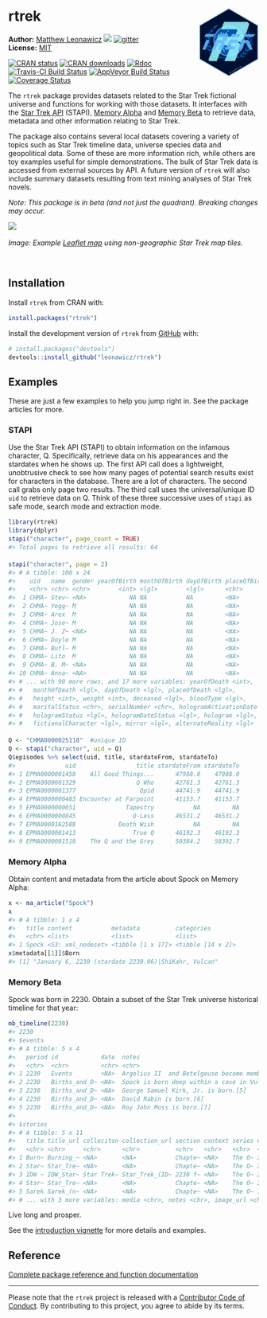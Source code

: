 
<!-- README.md is generated from README.Rmd. Please edit that file -->
rtrek <img src="man/figures/logo.png" style="margin-left:10px;margin-bottom:5px;" width="120" align="right">
============================================================================================================

**Author:** [Matthew Leonawicz](https://leonawicz.github.io/blog/) <a href="https://orcid.org/0000-0001-9452-2771" target="orcid.widget"> <image class="orcid" src="https://members.orcid.org/sites/default/files/vector_iD_icon.svg" height="16"></a> [![gitter](https://img.shields.io/badge/GITTER-join%20chat-green.svg)](https://gitter.im/leonawicz/rtrek) <br/> **License:** [MIT](https://opensource.org/licenses/MIT)<br/>

[![CRAN status](http://www.r-pkg.org/badges/version/rtrek)](https://cran.r-project.org/package=rtrek) [![CRAN downloads](http://cranlogs.r-pkg.org/badges/grand-total/rtrek)](https://cran.r-project.org/package=rtrek) [![Rdoc](http://www.rdocumentation.org/badges/version/rtrek)](http://www.rdocumentation.org/packages/rtrek) [![Travis-CI Build Status](https://travis-ci.org/leonawicz/rtrek.svg?branch=master)](https://travis-ci.org/leonawicz/rtrek) [![AppVeyor Build Status](https://ci.appveyor.com/api/projects/status/github/leonawicz/rtrek?branch=master&svg=true)](https://ci.appveyor.com/project/leonawicz/rtrek) [![Coverage Status](https://img.shields.io/codecov/c/github/leonawicz/rtrek/master.svg)](https://codecov.io/github/leonawicz/rtrek?branch=master)

The `rtrek` package provides datasets related to the Star Trek fictional universe and functions for working with those datasets. It interfaces with the [Star Trek API](http://stapi.co/) (STAPI), [Memory Alpha](http://memory-alpha.wikia.com/) and [Memory Beta](http://memory-beta.wikia.com/) to retrieve data, metadata and other information relating to Star Trek.

The package also contains several local datasets covering a variety of topics such as Star Trek timeline data, universe species data and geopolitical data. Some of these are more information rich, while others are toy examples useful for simple demonstrations. The bulk of Star Trek data is accessed from external sources by API. A future version of `rtrek` will also include summary datasets resulting from text mining analyses of Star Trek novels.

*Note: This package is in beta (and not just the quadrant). Breaking changes may occur.*

![](https://github.com/leonawicz/rtrek/blob/master/data-raw/images/rtrek_app1.png?raw=true)

*Image: Example [Leaflet map](https://leonawicz.github.io/rtrek/articles/sc.html) using non-geographic Star Trek map tiles.*

<br/>

Installation
------------

Install `rtrek` from CRAN with:

``` r
install.packages("rtrek")
```

Install the development version of `rtrek` from [GitHub](https://github.com/) with:

``` r
# install.packages("devtools")
devtools::install_github("leonawicz/rtrek")
```

Examples
--------

These are just a few examples to help you jump right in. See the package articles for more.

### STAPI

Use the Star Trek API (STAPI) to obtain information on the infamous character, Q. Specifically, retrieve data on his appearances and the stardates when he shows up. The first API call does a lightweight, unobtrusive check to see how many pages of potential search results exist for characters in the database. There are a lot of characters. The second call grabs only page two results. The third call uses the universal/unique ID `uid` to retrieve data on Q. Think of these three successive uses of `stapi` as safe mode, search mode and extraction mode.

``` r
library(rtrek)
library(dplyr)
stapi("character", page_count = TRUE)
#> Total pages to retrieve all results: 64

stapi("character", page = 2)
#> # A tibble: 100 x 24
#>    uid   name  gender yearOfBirth monthOfBirth dayOfBirth placeOfBirth
#>    <chr> <chr> <chr>        <int> <lgl>        <lgl>      <chr>       
#>  1 CHMA~ Stev~ <NA>            NA NA           NA         <NA>        
#>  2 CHMA~ Yegg~ M               NA NA           NA         <NA>        
#>  3 CHMA~ Arex  M               NA NA           NA         <NA>        
#>  4 CHMA~ Jose~ M               NA NA           NA         <NA>        
#>  5 CHMA~ J. Z~ <NA>            NA NA           NA         <NA>        
#>  6 CHMA~ Doyle M               NA NA           NA         <NA>        
#>  7 CHMA~ Butl~ M               NA NA           NA         <NA>        
#>  8 CHMA~ Lito  M               NA NA           NA         <NA>        
#>  9 CHMA~ B. M~ <NA>            NA NA           NA         <NA>        
#> 10 CHMA~ Anna~ <NA>            NA NA           NA         <NA>        
#> # ... with 90 more rows, and 17 more variables: yearOfDeath <int>,
#> #   monthOfDeath <lgl>, dayOfDeath <lgl>, placeOfDeath <lgl>,
#> #   height <int>, weight <int>, deceased <lgl>, bloodType <lgl>,
#> #   maritalStatus <chr>, serialNumber <chr>, hologramActivationDate <lgl>,
#> #   hologramStatus <lgl>, hologramDateStatus <lgl>, hologram <lgl>,
#> #   fictionalCharacter <lgl>, mirror <lgl>, alternateReality <lgl>

Q <- "CHMA0000025118"  #unique ID
Q <- stapi("character", uid = Q)
Q$episodes %>% select(uid, title, stardateFrom, stardateTo)
#>              uid                 title stardateFrom stardateTo
#> 1 EPMA0000001458    All Good Things...      47988.0    47988.0
#> 2 EPMA0000001329                 Q Who      42761.3    42761.3
#> 3 EPMA0000001377                  Qpid      44741.9    44741.9
#> 4 EPMA0000000483 Encounter at Farpoint      41153.7    41153.7
#> 5 EPMA0000000651              Tapestry           NA         NA
#> 6 EPMA0000000845                Q-Less      46531.2    46531.2
#> 7 EPMA0000162588            Death Wish           NA         NA
#> 8 EPMA0000001413                True Q      46192.3    46192.3
#> 9 EPMA0000001510    The Q and the Grey      50384.2    50392.7
```

### Memory Alpha

Obtain content and metadata from the article about Spock on Memory Alpha:

``` r
x <- ma_article("Spock")
x
#> # A tibble: 1 x 4
#>   title content           metadata          categories       
#>   <chr> <list>            <list>            <list>           
#> 1 Spock <S3: xml_nodeset> <tibble [1 x 17]> <tibble [14 x 2]>
x$metadata[[1]]$Born
#> [1] "January 6, 2230 (stardate 2230.06)|ShiKahr, Vulcan"
```

### Memory Beta

Spock was born in 2230. Obtain a subset of the Star Trek universe historical timeline for that year:

``` r
mb_timeline(2230)
#> 2230
#> $events
#> # A tibble: 5 x 4
#>   period id            date  notes                                         
#>   <chr>  <chr>         <chr> <chr>                                         
#> 1 2230   Events        <NA>  Argelius II  and Betelgeuse become members of~
#> 2 2230   Births_and_D~ <NA>  Spock is born deep within a cave in Vulcan's ~
#> 3 2230   Births_and_D~ <NA>  George Samuel Kirk, Jr. is born.[5]           
#> 4 2230   Births_and_D~ <NA>  David Rabin is born.[6]                       
#> 5 2230   Births_and_D~ <NA>  Roy John Moss is born.[7]                     
#> 
#> $stories
#> # A tibble: 5 x 11
#>   title title_url colleciton collection_url section context series date 
#>   <chr> <chr>     <chr>      <chr>          <chr>   <chr>   <chr>  <chr>
#> 1 Burn~ Burning_~ <NA>       <NA>           Chapte~ <NA>    The O~ 2230 
#> 2 Star~ Star_Tre~ <NA>       <NA>           Chapte~ <NA>    The O~ 2230 
#> 3 IDW ~ IDW_Star~ Star Trek~ Star_Trek_(ID~ 2230 f~ <NA>    The O~ 2230 
#> 4 Star~ Star_Tre~ <NA>       <NA>           Chapte~ <NA>    The O~ 2230 
#> 5 Sarek Sarek_(n~ <NA>       <NA>           Chapte~ <NA>    The O~ 12 N~
#> # ... with 3 more variables: media <chr>, notes <chr>, image_url <chr>
```

Live long and prosper.

See the [introduction vignette](https://leonawicz.github.io/rtrek/articles/rtrek.html) for more details and examples.

Reference
---------

[Complete package reference and function documentation](https://leonawicz.github.io/rtrek/)

------------------------------------------------------------------------

Please note that the `rtrek` project is released with a [Contributor Code of Conduct](CODE_OF_CONDUCT.md). By contributing to this project, you agree to abide by its terms.
